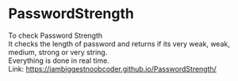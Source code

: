 # PasswordStrength
To check Password Strength<br>
It checks the length of password and returns if its very weak, weak, medium, strong or very string.<br>
Everything is done in real time.<br>
Link: https://iambiggestnoobcoder.github.io/PasswordStrength/

